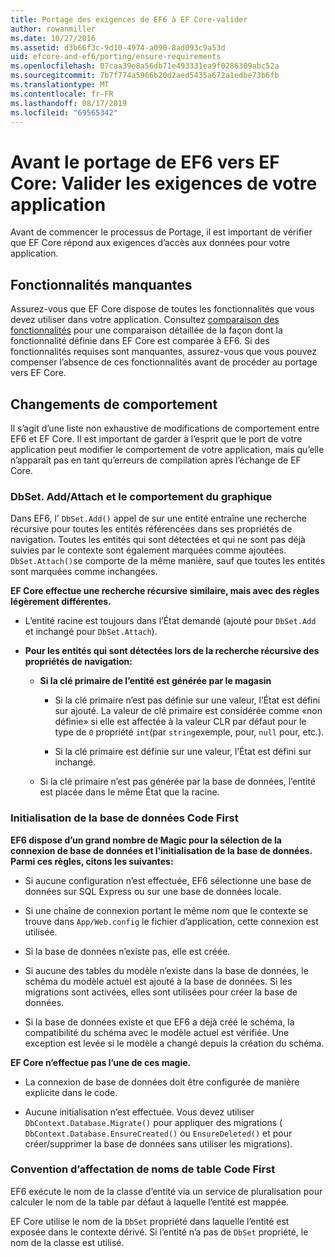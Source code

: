 ```yaml
---
title: Portage des exigences de EF6 à EF Core-valider
author: rowanmiller
ms.date: 10/27/2016
ms.assetid: d3b66f3c-9d10-4974-a090-8ad093c9a53d
uid: efcore-and-ef6/porting/ensure-requirements
ms.openlocfilehash: 07caa39e8a56db71e493331ea9f0286309abc52a
ms.sourcegitcommit: 7b7f774a5966b20d2aed5435a672a1edbe73b6fb
ms.translationtype: MT
ms.contentlocale: fr-FR
ms.lasthandoff: 08/17/2019
ms.locfileid: "69565342"
---
```

# <a name="before-porting-from-ef6-to-ef-core-validate-your-applications-requirements"></a>Avant le portage de EF6 vers EF Core: Valider les exigences de votre application

Avant de commencer le processus de Portage, il est important de vérifier que EF Core répond aux exigences d’accès aux données pour votre application.

## <a name="missing-features"></a>Fonctionnalités manquantes

Assurez-vous que EF Core dispose de toutes les fonctionnalités que vous devez utiliser dans votre application. Consultez [comparaison des fonctionnalités](../features.md) pour une comparaison détaillée de la façon dont la fonctionnalité définie dans EF Core est comparée à EF6. Si des fonctionnalités requises sont manquantes, assurez-vous que vous pouvez compenser l’absence de ces fonctionnalités avant de procéder au portage vers EF Core.

## <a name="behavior-changes"></a>Changements de comportement

Il s’agit d’une liste non exhaustive de modifications de comportement entre EF6 et EF Core. Il est important de garder à l’esprit que le port de votre application peut modifier le comportement de votre application, mais qu’elle n’apparaît pas en tant qu’erreurs de compilation après l’échange de EF Core.

### <a name="dbsetaddattach-and-graph-behavior"></a>DbSet. Add/Attach et le comportement du graphique

Dans EF6, l' `DbSet.Add()` appel de sur une entité entraîne une recherche récursive pour toutes les entités référencées dans ses propriétés de navigation. Toutes les entités qui sont détectées et qui ne sont pas déjà suivies par le contexte sont également marquées comme ajoutées. `DbSet.Attach()`se comporte de la même manière, sauf que toutes les entités sont marquées comme inchangées.

**EF Core effectue une recherche récursive similaire, mais avec des règles légèrement différentes.**

*  L’entité racine est toujours dans l’État demandé (ajouté pour `DbSet.Add` et inchangé pour `DbSet.Attach`).

*  **Pour les entités qui sont détectées lors de la recherche récursive des propriétés de navigation:**

    *  **Si la clé primaire de l’entité est générée par le magasin**

        * Si la clé primaire n’est pas définie sur une valeur, l’État est défini sur ajouté. La valeur de clé primaire est considérée comme «non définie» si elle est affectée à la valeur CLR par défaut pour le type de `0` propriété `int`(par `string`exemple, pour, `null` pour, etc.).

        * Si la clé primaire est définie sur une valeur, l’État est défini sur inchangé.

    *  Si la clé primaire n’est pas générée par la base de données, l’entité est placée dans le même État que la racine.

### <a name="code-first-database-initialization"></a>Initialisation de la base de données Code First

**EF6 dispose d’un grand nombre de Magic pour la sélection de la connexion de base de données et l’initialisation de la base de données. Parmi ces règles, citons les suivantes:**

* Si aucune configuration n’est effectuée, EF6 sélectionne une base de données sur SQL Express ou sur une base de données locale.

* Si une chaîne de connexion portant le même nom que le contexte se trouve dans `App/Web.config` le fichier d’application, cette connexion est utilisée.

* Si la base de données n’existe pas, elle est créée.

* Si aucune des tables du modèle n’existe dans la base de données, le schéma du modèle actuel est ajouté à la base de données. Si les migrations sont activées, elles sont utilisées pour créer la base de données.

* Si la base de données existe et que EF6 a déjà créé le schéma, la compatibilité du schéma avec le modèle actuel est vérifiée. Une exception est levée si le modèle a changé depuis la création du schéma.

**EF Core n’effectue pas l’une de ces magie.**

* La connexion de base de données doit être configurée de manière explicite dans le code.

* Aucune initialisation n’est effectuée. Vous devez utiliser `DbContext.Database.Migrate()` pour appliquer des migrations ( `DbContext.Database.EnsureCreated()` ou `EnsureDeleted()` et pour créer/supprimer la base de données sans utiliser les migrations).

### <a name="code-first-table-naming-convention"></a>Convention d’affectation de noms de table Code First

EF6 exécute le nom de la classe d’entité via un service de pluralisation pour calculer le nom de la table par défaut à laquelle l’entité est mappée.

EF Core utilise le nom de la `DbSet` propriété dans laquelle l’entité est exposée dans le contexte dérivé. Si l’entité n’a pas de `DbSet` propriété, le nom de la classe est utilisé.
